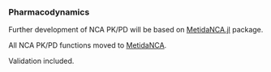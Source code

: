 ### Pharmacodynamics

Further development of NCA PK/PD will be based on [MetidaNCA.jl](https://github.com/PharmCat/MetidaNCA.jl) package.

All NCA PK/PD functions moved to [MetidaNCA](https://github.com/PharmCat/MetidaNCA.jl).

Validation included.
